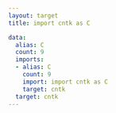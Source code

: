 ```yaml
---
layout: target
title: import cntk as C

data:
  alias: C
  count: 9
  imports:
  - alias: C
    count: 9
    import: import cntk as C
    target: cntk
  target: cntk
---
```


